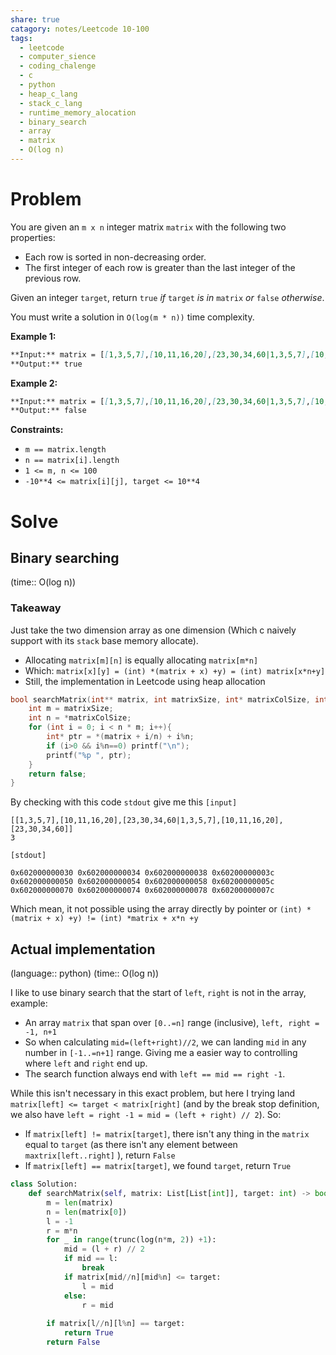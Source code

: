```yaml
---
share: true
catagory: notes/Leetcode 10-100
tags:
  - leetcode
  - computer_sience
  - coding_chalenge
  - c
  - python
  - heap_c_lang
  - stack_c_lang
  - runtime_memory_alocation
  - binary_search
  - array
  - matrix
  - O(log n)
---
```



# Problem

You are given an `m x n` integer matrix `matrix` with the following two properties:

- Each row is sorted in non-decreasing order.
- The first integer of each row is greater than the last integer of the previous row.

Given an integer `target`, return `true` _if_ `target` _is in_ `matrix` _or_ `false` _otherwise_.

You must write a solution in `O(log(m * n))` time complexity.

**Example 1:**
```markdown
**Input:** matrix = [[1,3,5,7],[10,11,16,20],[23,30,34,60|1,3,5,7],[10,11,16,20],[23,30,34,60]], target = 3
**Output:** true
```
**Example 2:**
```markdown
**Input:** matrix = [[1,3,5,7],[10,11,16,20],[23,30,34,60|1,3,5,7],[10,11,16,20],[23,30,34,60]], target = 13
**Output:** false
```

**Constraints:**

- `m == matrix.length`
- `n == matrix[i].length`
- `1 <= m, n <= 100`
- `-10**4 <= matrix[i][j], target <= 10**4`

# Solve
## Binary searching
(time:: O(log n))

### Takeaway
Just take the two dimension array as one dimension (Which c naively support with its `stack` base memory allocate). 
- Allocating `matrix[m][n]` is equally allocating `matrix[m*n]`
- Which: `matrix[x][y] = (int) *(matrix + x) +y) = (int) matrix[x*n+y]` 
- Still, the implementation in Leetcode using heap allocation 

```c
bool searchMatrix(int** matrix, int matrixSize, int* matrixColSize, int target){
    int m = matrixSize;
    int n = *matrixColSize;
    for (int i = 0; i < n * m; i++){
        int* ptr = *(matrix + i/n) + i%n;
        if (i>0 && i%n==0) printf("\n");
        printf("%p ", ptr);
    }
    return false;
}
```

By checking with this code `stdout` give me this
`[input]`
```in
[[1,3,5,7],[10,11,16,20],[23,30,34,60|1,3,5,7],[10,11,16,20],[23,30,34,60]]  
3
```

`[stdout]`
```out
0x602000000030 0x602000000034 0x602000000038 0x60200000003c  
0x602000000050 0x602000000054 0x602000000058 0x60200000005c  
0x602000000070 0x602000000074 0x602000000078 0x60200000007c
```

Which mean, it not possible using the array directly by pointer or `(int) *(matrix + x) +y) != (int) *matrix + x*n +y`

## Actual implementation
(language:: python) (time:: O(log n))

I like to use binary search that the start of `left`, `right` is not in the array, example:
- An array `matrix` that span over `[0..=n]` range (inclusive), `left, right = -1, n+1`
- So when calculating `mid=(left+right)//2`, we can landing `mid` in any number in `[-1..=n+1]` range. Giving me a easier way  to controlling where `left` and `right` end up.
- The search function always end with `left == mid == right -1`.

While this isn't necessary in this exact problem, but here I trying land `matrix[left] <= target < matrix[right]` (and by the break stop definition, we also have `left = right -1 = mid = (left + right) // 2`). So:
- If `matrix[left] != matrix[target]`, there isn't any thing in the `matrix` equal to `target` (as there isn't any element between `maxtrix[left..right]` ), return `False`
- If `matrix[left] == matrix[target]`, we found `target`, return `True`
```python
class Solution:
    def searchMatrix(self, matrix: List[List[int]], target: int) -> bool:
        m = len(matrix)
        n = len(matrix[0])
        l = -1
        r = m*n
        for _ in range(trunc(log(n*m, 2)) +1):
            mid = (l + r) // 2
            if mid == l:
                break
            if matrix[mid//n][mid%n] <= target:
                l = mid
            else:
                r = mid
                
        if matrix[l//n][l%n] == target:
            return True
        return False
```
